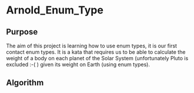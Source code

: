 # Arnold_Enum_Type
## Purpose
The aim of this project is learning how to use enum types, it is our first contact enum types.  It is a kata that requires us to be able to calculate the weight of a body on each planet of the Solar System (unfortunately Pluto is excluded :-( ) given its weight on Earth (using enum types). 

## Algorithm

